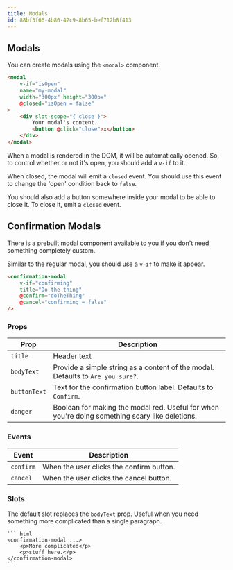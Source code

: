 ```yaml
---
title: Modals
id: 88bf3f66-4b80-42c9-8b65-bef712b8f413
---
```

## Modals

You can create modals using the `<modal>` component.

``` html
<modal
    v-if="isOpen" 
    name="my-modal" 
    width="300px" height="300px"
    @closed="isOpen = false"
>
    <div slot-scope="{ close }">
        Your modal's content.
        <button @click="close">x</button>
    </div>
</modal>
```

When a modal is rendered in the DOM, it will be automatically opened. So, to control whether or not it's open, you should add a `v-if` to it.

When closed, the modal will emit a `closed` event. You should use this event to change the 'open' condition back to `false`.

You should also add a button somewhere inside your modal to be able to close it. To close it, emit a `closed` event.

## Confirmation Modals

There is a prebuilt modal component available to you if you don't need something completely custom.

Similar to the regular modal, you should use a `v-if` to make it appear.

``` html
<confirmation-modal
    v-if="confirming"
    title="Do the thing"
    @confirm="doTheThing"
    @cancel="confirming = false"
/>
```

### Props

| Prop | Description |
|------|-------------|
| `title` | Header text |
| `bodyText` | Provide a simple string as a content of the modal. Defaults to `Are you sure?`. |
| `buttonText` | Text for the confirmation button label. Defaults to `Confirm`. |
| `danger` | Boolean for making the modal red. Useful for when you're doing something scary like deletions. |

### Events

| Event | Description |
|-------|-------------|
| `confirm` | When the user clicks the confirm button. |
| `cancel` | When the user clicks the cancel button. |

### Slots

The default slot replaces the `bodyText` prop. Useful when you need something more complicated than a single paragraph.

    ``` html
    <confirmation-modal ...>
        <p>More complicated</p>
        <p>stuff here.</p>
    </confirmation-modal>
    ```

